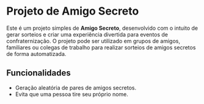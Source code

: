 # Projeto de Amigo Secreto

Este é um projeto simples de **Amigo Secreto**, desenvolvido com o intuito de gerar sorteios e criar uma experiência divertida para eventos de confraternização. O projeto pode ser utilizado em grupos de amigos, familiares ou colegas de trabalho para realizar sorteios de amigos secretos de forma automatizada.

## Funcionalidades

- Geração aleatória de pares de amigos secretos.
- Evita que uma pessoa tire seu próprio nome.

